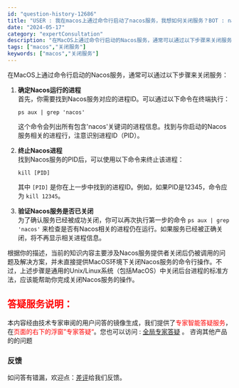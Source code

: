 ```yaml
---
id: "question-history-12686"
title: "USER : 我在macos上通过命令行启动了nacos服务，我想如何关闭服务？BOT : nacos-opensource"
date: "2024-05-17"
category: "expertConsultation"
description: "在MacOS上通过命令行启动的Nacos服务，通常可以通过以下步骤来关闭服务：1. **确定Nacos运行的进程**     首先，你需要找到Nacos服务对应的进程ID。可以通过以下命令在终端执行：   ```   ps aux  grep 'nacos'   ```   这个命令会列出所有包含'"
tags: ["macos","关闭服务"]
keywords: ["macos","关闭服务"]
---
```


在MacOS上通过命令行启动的Nacos服务，通常可以通过以下步骤来关闭服务：

1. **确定Nacos运行的进程**  
   首先，你需要找到Nacos服务对应的进程ID。可以通过以下命令在终端执行：
   ```
   ps aux | grep 'nacos'
   ```
   这个命令会列出所有包含'nacos'关键词的进程信息。找到与你启动的Nacos服务相关的进程行，注意识别进程ID（PID）。

2. **终止Nacos进程**  
   找到Nacos服务的PID后，可以使用以下命令来终止该进程：
   ```
   kill [PID]
   ```
   其中 `[PID]` 是你在上一步中找到的进程ID。例如，如果PID是12345，命令应为 `kill 12345`。

3. **验证Nacos服务是否已关闭**  
   为了确认服务已经被成功关闭，你可以再次执行第一步的命令 `ps aux | grep 'nacos'` 来检查是否有Nacos相关的进程仍在运行。如果服务已经被正确关闭，将不再显示相关进程信息。

根据你的描述，当前的知识内容主要涉及Nacos服务提供者关闭后仍被调用的问题及解决方案，并未直接提供MacOS环境下关闭Nacos服务的命令行操作。不过，上述步骤是通用的Unix/Linux系统（包括MacOS）中关闭后台进程的标准方法，应该能帮助你完成关闭Nacos服务的操作。
## <font color="#FF0000">答疑服务说明：</font> 

本内容经由技术专家审阅的用户问答的镜像生成，我们提供了<font color="#FF0000">专家智能答疑服务</font>，在<font color="#FF0000">页面的右下的浮窗”专家答疑“</font>。您也可以访问 : [全局专家答疑](https://opensource.alibaba.com/chatBot) 。 咨询其他产品的的问题

### 反馈
如问答有错漏，欢迎点：[差评](https://ai.nacos.io/user/feedbackByEnhancerGradePOJOID?enhancerGradePOJOId=13852)给我们反馈。
